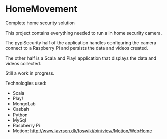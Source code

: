 HomeMovement
============

Complete home security solution

This project contains everything needed to run a in home security camera. 

The pypiSecurity half of the application handles configuring the camera connect to a Raspberry Pi and persists the data and videos created.

The other half is a Scala and Play! application that displays the data and videos collected.

Still a work in progress.

Technologies used:
  - Scala
  - Play! 
  - MongoLab
  - Casbah
  - Python
  - MySql
  - Raspberry Pi
  - Motion: http://www.lavrsen.dk/foswiki/bin/view/Motion/WebHome
